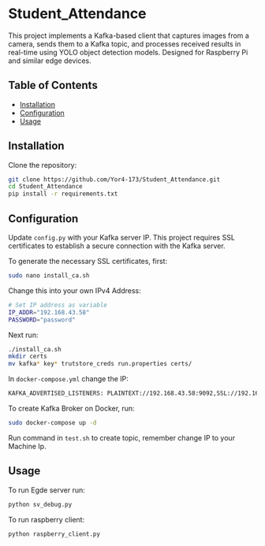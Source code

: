 # Student_Attendance

This project implements a Kafka-based client that captures images from a camera, sends them to a Kafka topic, and processes received results in real-time using YOLO object detection models. Designed for Raspberry Pi and similar edge devices.

## Table of Contents
- [Installation](#installation)
- [Configuration](#configuration)
- [Usage](#usage)

## Installation
Clone the repository:

```bash
git clone https://github.com/Yor4-173/Student_Attendance.git
cd Student_Attendance
pip install -r requirements.txt
```

## Configuration

Update `config.py` with your Kafka server IP.
This project requires SSL certificates to establish a secure connection with the Kafka server.

To generate the necessary SSL certificates, first:
```bash
sudo nano install_ca.sh
```
Change this into your own IPv4 Address:
```bash
# Set IP address as variable
IP_ADDR="192.168.43.58"
PASSWORD="password"
```

Next run:

```bash
./install_ca.sh
mkdir certs
mv kafka* key* trutstore_creds run.properties certs/
```

In `docker-compose.yml` change the IP:
 ```bash
 KAFKA_ADVERTISED_LISTENERS: PLAINTEXT://192.168.43.58:9092,SSL://192.168.43.58:9093
 ```

To create Kafka Broker on Docker, run:

```bash
sudo docker-compose up -d
```
Run command in `test.sh` to create topic, remember change IP to your Machine Ip.

## Usage

To run Egde server run:

```bash
python sv_debug.py
```
To run raspberry client:

```bash
python raspberry_client.py
```
